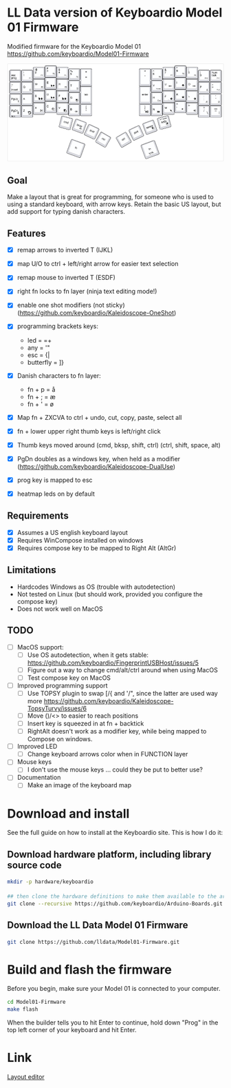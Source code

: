 # LL Data version of Keyboardio Model 01 Firmware

Modified firmware for the Keyboardio Model 01
https://github.com/keyboardio/Model01-Firmware

![layout](keyboard-layout.png)

## Goal
Make a layout that is great for programming, for someone who is used to using a standard keyboard, with arrow keys.
Retain the basic US layout, but add support for typing danish characters.

## Features
- [x] remap arrows to inverted T (IJKL)
- [x] map U/O to ctrl + left/right arrow for easier text selection
- [x] remap mouse to inverted T (ESDF)
- [x] right fn locks to fn layer (ninja text editing mode!)
- [x] enable one shot modifiers (not sticky) (https://github.com/keyboardio/Kaleidoscope-OneShot)
- [x] programming brackets keys:
  - led =       =+
  - any =       '"
  - esc =       {|
  - butterfly = ]}
  
- [x] Danish characters to fn layer:
  - fn + p = å
  - fn + ; = æ
  - fn + ' = ø
  
- [x] Map fn + ZXCVA to ctrl + undo, cut, copy, paste, select all
- [x] fn + lower upper right thumb keys is left/right click
- [x] Thumb keys moved around (cmd, bksp, shift, ctrl) (ctrl, shift, space, alt)
- [x] PgDn doubles as a windows key, when held as a modifier (https://github.com/keyboardio/Kaleidoscope-DualUse)
- [x] prog key is mapped to esc
- [x] heatmap leds on by default

## Requirements
- [x] Assumes a US english keyboard layout
- [x] Requires WinCompose installed on windows
- [x] Requires compose key to be mapped to Right Alt (AltGr)

## Limitations
- Hardcodes Windows as OS (trouble with autodetection)
- Not tested on Linux (but should work, provided you configure the compose key)
- Does not work well on MacOS

## TODO
- [ ] MacOS support:
  - [ ] Use OS autodetection, when it gets stable: https://github.com/keyboardio/FingerprintUSBHost/issues/5
  - [ ] Figure out a way to change cmd/alt/ctrl around when using MacOS
  - [ ] Test compose key on MacOS
- [ ] Improved programming support
  - [ ] Use TOPSY plugin to swap [/{ and '/", since the latter are used way more
    https://github.com/keyboardio/Kaleidoscope-TopsyTurvy/issues/6
  - [ ] Move ()/<> to easier to reach positions
  - [ ] Insert key is squeezed in at fn + backtick
  - [ ] RightAlt doesn't work as a modifier key, while being mapped to Compose on windows.
- [ ] Improved LED
  - [ ] Change keyboard arrows color when in FUNCTION layer
- [ ] Mouse keys
  - [ ] I don't use the mouse keys ... could they be put to better use?
- [ ] Documentation
  - [ ] Make an image of the keyboard map

# Download and install

See the full guide on how to install at the Keyboardio site.
This is how I do it:

## Download hardware platform, including library source code 

```sh
mkdir -p hardware/keyboardio

## then clone the hardware definitions to make them available to the arduino environment
git clone --recursive https://github.com/keyboardio/Arduino-Boards.git hardware/keyboardio/avr
````

## Download the LL Data Model 01 Firmware

```sh
git clone https://github.com/lldata/Model01-Firmware.git
```

# Build and flash the firmware

Before you begin, make sure your Model 01 is connected to your computer.

```sh
cd Model01-Firmware
make flash
```

When the builder tells you to hit Enter to continue, hold down "Prog" in the top left corner of your keyboard and hit Enter.

# Link
[Layout editor](http://www.keyboard-layout-editor.com/##@_backcolor=%23ffffff&name=keyboard.io%20Model%2001&author=Layout%2F:%20Lasse%20Lindg%C3%A5rd.%20Template%2F:%20Gergely%20Nagy%20%3Ckbd%2F@gergo.csillger.hu%3E&switchMount=alps&switchBrand=matias&switchType=PG155B01&pcb:true%3B&@_x:3&c=%23d9dae0&fa@:0&:0&:0&:1%3B%3B&=%23%0A%0A%0AF3%0A%0A%0A3&_x:10%3B&=*%0A%0A%0AF8%0A%0A%0A8%3B&@_y:-0.875&x:2&t=%230d0d0b%3B&=%2F@%0A%0A%0AF2%0A%0A%0A2&_x:1&t=%23000000%3B&=$%0A%0A%0AF4%0A%0A%0A4&_x:8%3B&=%2F&%0A%0A%0AF7%0A%0A%0A7&_x:1&t=%230d0d0b%3B&=(%0A%0A%0AF9%0A%0A%0A9%3B&@_y:-0.875&x:5&t=%23000000%3B&=%25%0A%0A%0AF5%0A%0A%0A5&_a:5&f:6&fa@:4&:0&:0&:1&:0&:0&:4%3B&h:1.5%3B&=+%0A%0A%0A%0A%0A%0A%2F=&_x:4&f:6&h:1.5%3B&=%22%0A%0A%0A%0A%0A%0A'&_a:4&f:3&fa@:0&:0&:0&:1%3B%3B&=%5E%0A%0A%0AF6%0A%0A%0A6%3B&@_y:-0.875%3B&=%0Aprog%0A%0A%0A%0A%0Aesc&_t=%230d0d0b%3B&=!%0A%0A%0AF1%0A%0A%0A1&_x:14%3B&=)%0A%0A%0AF10%0A%0A%0A0&_t=%23000000%3B&=Num%0A%0A%0AF11%0A%0A%0Alock%3B&@_y:-0.375&x:3&fa@:0&:0&:0&:2%3B%3B&=%0A%0A%0A%3Ci%20class%2F='fa%20fa-mouse-pointer'%3E%3C%2F%2Fi%3E%3Ci%20class%2F='fa%20fa-arrow-up'%3E%3C%2F%2Fi%3E%0A%0A%0AE&_x:10&f:3%3B&=%0A%0A%0A%3Ci%20class%2F='fa%20fa-arrow-up'%3E%3C%2F%2Fi%3E%0A%0A%0AI%3B&@_y:-0.875&x:2&t=%230d0d0b&f:3%3B&=%0A%0A%0A%E2%97%B0%0A%0A%0AW&_x:1&t=%23000000&f:3%3B&=%0A%0A%0A%E2%97%B3%0A%0A%0AR&_x:8&fa@:0&:0&:0&:6%3B%3B&=%0A%0A%0A%3Ci%20class%2F='kb%20kb-Line-Start'%3E%3C%2F%2Fi%3E%0A%0A%0AU&_x:1&t=%230d0d0b%3B&=%0A%0A%0A%3Ci%20class%2F='kb%20kb-Line-End'%3E%3C%2F%2Fi%3E%0A%0A%0AO%3B&@_y:-0.875&x:5&t=%23000000&f:3%3B&=%0A%0A%0A%E2%97%B2%0A%0A%0AT&_x:6&fa@:0&:0&:0&:1%3B%3B&=%0A%0A%0AHome%0A%0A%0AY%3B&@_y:-0.875&t=%230d0d0b%3B&=~%0Ainsert%0A%0A%0A%0A%0A%60&_f:3%3B&=%0A%0A%0A%E2%97%B1%0A%0A%0AQ&_x:14&fa@:0&:0&:0&:2%3B%3B&=%0A%0A%0A%C3%85%0A%0A%0AP&_fa@:0&:0&:0&:1%3B%3B&=+%0A%0A%0AF12%0A%0A%0A%2F=%3B&@_y:-0.625&x:6&t=%23000000&a:7&h:1.5%3B&=tab&_x:4&h:1.5%3B&=enter%3B&@_y:-0.75&x:3&a:4&fa@:0&:0&:0&:2%3B%3B&=%0A%0A%0A%3Ci%20class%2F='fa%20fa-mouse-pointer'%3E%3C%2F%2Fi%3E%3Ci%20class%2F='fa%20fa-arrow-down'%3E%3C%2F%2Fi%3E%0A%0A%0AD&_x:10&f:3%3B&=%0A%0A%0A%3Ci%20class%2F='fa%20fa-arrow-down'%3E%3C%2F%2Fi%3E%0A%0A%0AK%3B&@_y:-0.875&x:2&t=%230d0d0b&f:3%3B&=%0A%0A%0A%3Ci%20class%2F='fa%20fa-mouse-pointer'%3E%3C%2F%2Fi%3E%3Ci%20class%2F='fa%20fa-arrow-left'%3E%3C%2F%2Fi%3E%0A%0A%0AS&_x:1&t=%23000000&f:3&n:true%3B&=%0A%0A%0A%3Ci%20class%2F='fa%20fa-mouse-pointer'%3E%3C%2F%2Fi%3E%3Ci%20class%2F='fa%20fa-arrow-right'%3E%3C%2F%2Fi%3E%0A%0A%0AF&_x:8&f:3&n:true%3B&=%0A%0A%0A%3Ci%20class%2F='fa%20fa-arrow-left'%3E%3C%2F%2Fi%3E%0A%0A%0AJ&_x:1&t=%230d0d0b&f:3%3B&=%0A%0A%0A%3Ci%20class%2F='fa%20fa-arrow-right'%3E%3C%2F%2Fi%3E%0A%0A%0AL%3B&@_y:-0.875&x:5&t=%23000000&fa@:0&:0&:0&:1%3B%3B&=%0A%0A%0A%3Cimg%20src%2F=%22data%2F:image%2F%2Fpng%2F%3Bbase64,iVBORw0KGgoAAAANSUhEUgAAAAwAAAAMCAYAAABWdVznAAAAAXNSR0IArs4c6QAAAARnQU1BAACxjwv8YQUAAAAJcEhZcwAADsMAAA7DAcdvqGQAAADKSURBVChTfc+vDwFhGMDxC+ZXMU0TCGxsJJtigiD4I1BE%2F%2F8EF0xSiJAiSCVTRZrPZbIpgBIqiC3yfe8+5u73z3T67593ds91rUBlFzJBCGl300UQMngoYQJZ6eOGNG8a4oAanBXLoQD78OkCSd2dkrRNlEMQdugWphYkaVfLv7o%2F%2F9Cwmc1KjKw79wRNzlCidZeGL3h2dB7rFRo7YQ5OJOETzsp64qVmr8NcJQjZ7C2KNunVxFscYcJSTRgFzehLYA2lhiiykqsDOMD2PGNL0wCbFeAAAAAElFTkSuQmCC%22%3E%0A%0A%0AG&_x:6%3B&=%0A%0A%0AEnd%0A%0A%0AH%3B&@_y:-0.875&t=%230d0d0b&f:3%3B&=%0A%0A%0A%3Ci%20class%2F='mss%20mss-Unicode-Page-Up-5'%3E%3C%2F%2Fi%3E%0A%0A%0APgUp&_a:6%3B&=A&_x:14&a:4&fa@:0&:0&:0&:2%3B%3B&=%0A%0A%0A%C3%86%0A%0A%0A%0A%0A%2F:%0A%2F%3B&=%0A%0A%0A%C3%98%0A%0A%0A%0A%0A%22%0A'%3B&@_y:-0.375&x:3&t=%23000000&f:3%3B&=%0A%0A%0A%3Ci%20class%2F='fa%20fa-copy'%3E%3C%2F%2Fi%3E%0A%0A%0AC&_x:10&f:3%3B&=%3C%0A%0A%0A%3Ci%20class%2F='kb%20kb-Multimedia-Volume-Down-1'%3E%3C%2F%2Fi%3E%0A%0A%0A.%3B&@_y:-0.875&x:2&t=%230d0d0b&f:3%3B&=%0A%0A%0A%3Ci%20class%2F='fa%20fa-cut'%3E%3C%2F%2Fi%3E%0A%0A%0AX&_x:1&t=%23000000&f:3%3B&=%0A%0A%0A%3Ci%20class%2F='fa%20fa-paste'%3E%3C%2F%2Fi%3E%0A%0A%0AV&_x:8&f:3%3B&=%0A%0A%0A%3Ci%20class%2F='kb%20kb-Multimedia-Mute-2'%3E%3C%2F%2Fi%3E%0A%0A%0AM&_x:1&t=%230d0d0b&f:3%3B&=%3E%0A%0A%0A%3Ci%20class%2F='kb%20kb-Multimedia-Volume-Up-2'%3E%3C%2F%2Fi%3E%0A%0A%0A.%3B&@_y:-0.875&x:5&t=%23000000&fa@:0&:0&:0&:5%3B%3B&=%0A%0A%0A%3Ci%20class%2F='kb%20kb-Unicode-BackSpace-DeleteLeft-Small'%3E%3C%2F%2Fi%3E%0A%0A%0AB&_a:5%3B&=%7B%0A%0A%0A%0A%0A%0A%5B&_x:4&a:4%3B&=%0A%0A%0A%3Ci%20class%2F='kb%20kb-Multimedia-Play-Pause'%3E%3C%2F%2Fi%3E%0A%0A%0A%0A%0A%7D%0A%5D&=%0A%0A%0A%3Ci%20class%2F='kb%20kb-Multimedia-FastForward-End'%3E%3C%2F%2Fi%3E%0A%0A%0AN%3B&@_y:-0.875&a:0%3B&=%0A%0A%0A%3Ci%20class%2F='mss%20mss-Unicode-Page-Down-5'%3E%3C%2F%2Fi%3E%0AWin%0A%0APgDn&_t=%230d0d0b&a:4%3B&=%0A%0A%0A%3Ci%20class%2F='fa%20fa-undo'%3E%3C%2F%2Fi%3E%0A%0A%0AZ&_x:14%3B&=%0A%0A%0A%5C%0A%0A%0A%0A%0A%3F%0A%2F%2F&_t=%23000000&f:9&fa@:0&:0&:0&:5&:0&:0&:0&:0&:6&:5%3B%3B&=%0A%0A%0A%7C%0A%0A%0A%0A%0A%2F&mdash%2F%3B%0A%2F&ndash%2F%3B%3B&@_r:15&rx:6.5&ry:4.25&y:0.5&x:-2&a:7&f:3%3B&=cmd%3B&@_r:20&y:-1&x:-0.75&a:4&fa@:0&:0&:0&:4%3B%3B&=%0A%0A%0A%3Ci%20class%2F='kb%20kb-Unicode-DeleteRight-Small'%3E%3C%2F%2Fi%3E%0A%0A%0A%0A%0A%0Abksp%3B&@_y:0.75&x:-0.5&a:7&w:1.25&h:1.25%3B&=fn%3B&@_r:25&y:-2.75&x:0.5%3B&=shift%3B&@_r:30&y:-1&x:1.75%3B&=ctrl%3B&@_r:-30&y:1.3499999999999996&x:1.25%3B&=ctrl%3B&@_r:-25&y:-1.25&x:2.75%3B&=shift%3B&@_r:-20&y:-1.3499999999999996&x:4.25&a:4&f:3%3B&=%0A%0A%0A%3Cimg%20src%2F=%22data%2F:image%2F%2Fpng%2F%3Bbase64,iVBORw0KGgoAAAANSUhEUgAAAAwAAAAMCAYAAABWdVznAAAAAXNSR0IArs4c6QAAAARnQU1BAACxjwv8YQUAAAAJcEhZcwAADsMAAA7DAcdvqGQAAADKSURBVChTfc+vDwFhGMDxC+ZXMU0TCGxsJJtigiD4I1BE%2F%2F8EF0xSiJAiSCVTRZrPZbIpgBIqiC3yfe8+5u73z3T67593ds91rUBlFzJBCGl300UQMngoYQJZ6eOGNG8a4oAanBXLoQD78OkCSd2dkrRNlEMQdugWphYkaVfLv7o%2F%2F9Cwmc1KjKw79wRNzlCidZeGL3h2dB7rFRo7YQ5OJOETzsp64qVmr8NcJQjZ7C2KNunVxFscYcJSTRgFzehLYA2lhiiykqsDOMD2PGNL0wCbFeAAAAAElFTkSuQmCC%22%3E%0A%0A%0A%0A%0A%0Aspace%3B&@_y:0.6500000000000004&x:3.5&a:5&w:1.25&h:1.25%3B&=%0Alock%0A%0A%0A%0A%0Afn%3B&@_r:-15&y:-3.1500000000000004&x:5.75&a:4&fa@:0&:0&:0&:0&:0&:0&:0&:0&:1%3B%3B&=%0A%0A%0A%3Cimg%20src%2F=%22data%2F:image%2F%2Fpng%2F%3Bbase64,iVBORw0KGgoAAAANSUhEUgAAAAwAAAAMCAYAAABWdVznAAAAAXNSR0IArs4c6QAAAARnQU1BAACxjwv8YQUAAAAJcEhZcwAADsMAAA7DAcdvqGQAAADGSURBVChTddA9C0FRGMDx42UxUl5KUTY2qzKaJJvVZKHsrAaDL+AbyMCq5AuIwWI1SJmllFL8n3N17r2H+69fnTM85557lFUWPYzRQRJNDNFACaY+zpjg%2F%2FXVHFwXMkIFOTtkjpXfugHihgjZG0B1QdpY674BYIQG5sorhKgtP9sANphyOiHvYA8IkAw%2F%2FIPwR5wiQnnpxlYPaV1QVpZ%2F%2FlTEfIVXwPIO4f0zi2KDeRJfUWwwBpV5FHDFlP8LYwWlthhjjo8KfUBMQo03HwXEMYAAAAASUVORK5CYII%2F=%22%3E%0A%0A%0A%0A%0Acompose%0AAltGr)
